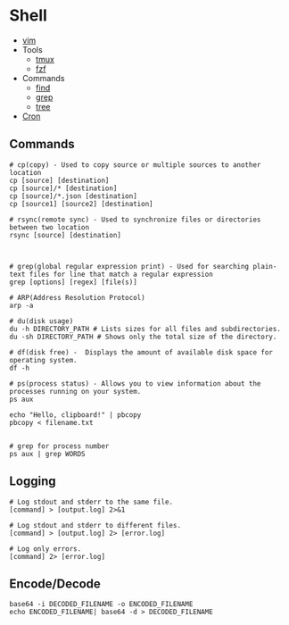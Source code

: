 # Shell

- [vim](./vim.md)
- Tools
  - [tmux](./tmux.md)
  - [fzf](./fzf.md)
- Commands
  - [find](./find.md)
  - [grep](./grep.md)
  - [tree](./tree.md)
- [Cron](./cron.md)

## Commands

```
# cp(copy) - Used to copy source or multiple sources to another location
cp [source] [destination]
cp [source]/* [destination]
cp [source]/*.json [destination]
cp [source1] [source2] [destination]

# rsync(remote sync) - Used to synchronize files or directories between two location
rsync [source] [destination]



# grep(global regular expression print) - Used for searching plain-text files for line that match a regular expression
grep [options] [regex] [file(s)]

# ARP(Address Resolution Protocol)
arp -a

# du(disk usage)
du -h DIRECTORY_PATH # Lists sizes for all files and subdirectories.
du -sh DIRECTORY_PATH # Shows only the total size of the directory.

# df(disk free) -  Displays the amount of available disk space for operating system.
df -h

# ps(process status) - Allows you to view information about the processes running on your system.
ps aux

echo "Hello, clipboard!" | pbcopy
pbcopy < filename.txt
```

```

# grep for process number
ps aux | grep WORDS
```

## Logging

```
# Log stdout and stderr to the same file.
[command] > [output.log] 2>&1

# Log stdout and stderr to different files.
[command] > [output.log] 2> [error.log]

# Log only errors.
[command] 2> [error.log]
```

## Encode/Decode
```
base64 -i DECODED_FILENAME -o ENCODED_FILENAME
echo ENCODED_FILENAME| base64 -d > DECODED_FILENAME

```